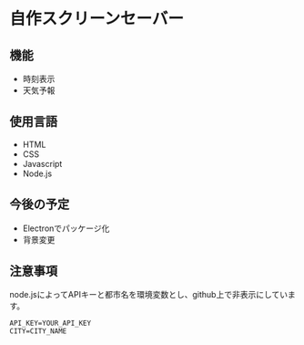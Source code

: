 # 自作スクリーンセーバー
## 機能
- 時刻表示
- 天気予報

## 使用言語
- HTML
- CSS
- Javascript
- Node.js

## 今後の予定
- Electronでパッケージ化
- 背景変更

## 注意事項
node.jsによってAPIキーと都市名を環境変数とし、github上で非表示にしています。

```:.env
API_KEY=YOUR_API_KEY
CITY=CITY_NAME
```
